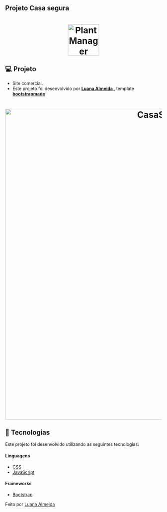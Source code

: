 ## Projeto Casa segura 


<h1 align="center">
    <img alt="PlantManager" title="Podcast" src="https://raw.githubusercontent.com/luanaAlm/casasegura.github.io/main/assets/img/icon.png" height="100"  />
</h1>

## 💻 Projeto

 - Site comercial.
 - Este projeto foi desenvolvido por **[ Luana Almeida ](https://github.com/luanaAlm)** , template **[ bootstrapmade ](https://bootstrapmade.com/)**
<h1 align = "center">
    <img alt = "CasaSegura" title = "Casa Segura" src = "https://raw.githubusercontent.com/luanaAlm/casasegura.github.io/main/assets/img/screencapture-luanaalm-github-io-casasegura-github-io-2021-10-11-12_31_26.png" height="1000"/>
</h1>

## 🧪 Tecnologias

Este projeto foi desenvolvido utilizando as seguintes tecnologias:

#### Linguagens

- [CSS](https://www.w3schools.com/css/)
- [JavaScript](https://developer.mozilla.org/pt-BR/docs/Web/JavaScript)

#### Frameworks

- [Bootstrap](https://getbootstrap.com/docs/4.6/getting-started/introduction/)

Feito por [Luana Almeida](https://github.com/luanaAlm) 

